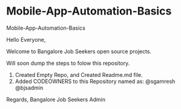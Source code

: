 # Mobile-App-Automation-Basics
Mobile-App-Automation-Basics

Hello Everyone,

Welcome to Bangalore Job Seekers open source projects.

Will soon dump the steps to folow this repository.

1. Created Empty Repo, and Created Readme.md file.
2. Added CODEOWNERS to this Repository named as: @sgamresh @bjsadmin



Regards,
Bangalore Job Seekers Admin
